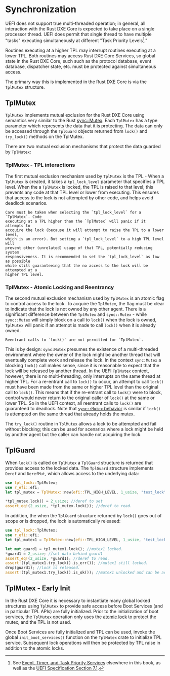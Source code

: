 # Synchronization

UEFI does not support true multi-threaded operation; in general, all interaction
 with the Rust DXE Core is expected to take place on a single processor thread.
 UEFI does permit that single thread to have multiple "tasks" executing
 simultaneously at different "Task Priority Levels[^events_and_tpl]."

Routines executing at a higher TPL may interrupt routines executing at a lower
TPL. Both routines may access Rust DXE Core Services, so global state in the
Rust DXE Core, such such as the protocol database, event database, dispatcher
state, etc. must be protected against simultaneous access.

The primary way this is implemented in the Rust DXE Core is via the `TplMutex`
structure.

[^events_and_tpl]: See [Event, Timer, and Task Priority Services](events.md#event-timer-and-task-priority-services) elsewhere in this book, as well as
the [UEFI Specification Section 7.1](https://uefi.org/specs/UEFI/2.10_A/07_Services_Boot_Services.html#event-timer-and-task-priority-services).

## TplMutex

`TplMutex` implements mutual exclusion for the Rust DXE Core using semantics
very similar to the Rust [sync::Mutex](https://doc.rust-lang.org/std/sync/struct.Mutex.html).
Each `TplMutex` has a type parameter which represents the data that it is
protecting. The data can only be accessed through the `TplGuard` objects
returned from `lock()` and `try_lock()` methods on the TplMutex.

There are two mutual exclusion mechanisms that protect the data guarded by
`TplMutex`:

### TplMutex - TPL interactions

The first mutual exclusion mechanism used by `TplMutex` is the TPL - When a
`TplMutex` is created, it takes a `tpl_lock_level` parameter that specifies a
TPL level. When the a `TplMutex` is locked, the TPL is raised to that level;
this prevents any code at that TPL level or lower from executing. This ensures
that access to the lock is not attempted by other code, and helps avoid deadlock
scenarios.

```admonish warning
Care must be taken when selecting the `tpl_lock_level` for a `TplMutex`. Code
executing at a TPL higher than the `TplMutex` will panic if it attempts to
accquire the lock (because it will attempt to raise the TPL to a lower level,
which is an error). But setting a `tpl_lock_level` to a high TPL level will
prevent other (unrelated) usage of that TPL, potentially reducing system
responsiveness. It is recommended to set the `tpl_lock_level` as low as possible
while still guaranteeing that the no access to the lock will be attempted at a
higher TPL level.
```

### TplMutex - Atomic Locking and Reentrancy

The second mutual exclusion mechanism used by `TplMutex` is an atomic flag to
control access to the lock. To acquire the `TplMutex`, the flag must be clear to
indicate that the lock is not owned by any other agent. There is a significant
difference between the `TplMutex` and `sync::Mutex` - while `sync::Mutex` will
simply block on a call to `lock()` when the lock is owned, `TplMutex` will panic
if an attempt is made to call `lock()` when it is already owned.

```admonish warning
Reentrant calls to `lock()` are not permitted for `TplMutex`.
```

This is by design: `sync:Mutex` presumes the existence of a multi-threaded
environment where the owner of the lock might be another thread that will
eventually complete work and release the lock. In the context `sync:Mutex` a
blocking `lock()` call makes sense, since it is reasonable to expect that the
lock will be released by another thread. In the UEFI `TplMutex` context,
however, there is no multi-threading, only interrupts on the same thread at
higher TPL. For a re-entrant call to `lock()` to occur, an attempt to call
`lock()` must have been made from the same or higher TPL level than the original
call to `lock()`. This means that if the re-entrant call to `lock()` were to
block, control would never return to the original caller of `lock()` at the same
or lower TPL. So in the UEFI context, all reentrant calls to `lock()` are
guaranteed to deadlock. Note that [`sync::Mutex` behavior](https://doc.rust-lang.org/std/sync/struct.Mutex.html#method.lock)
is similar if `lock()` is attempted on the same thread that already holds the
mutex.

The `try_lock()` routine in `TplMutex` allows a lock to be attempted and fail
without blocking; this can be used for scenarios where a lock might be held by
another agent but the caller can handle not acquiring the lock.

## TplGuard

When `lock()` is called on `TplMutex` a `TplGuard` structure is returned that
provides access to the locked data. The `TplGuard` structure implements `Deref`
and `DerefMut`, which allows access to the underlying data:

```rust
use tpl_lock::TplMutex;
use r_efi::efi;
let tpl_mutex = TplMutex::new(efi::TPL_HIGH_LEVEL, 1_usize, "test_lock");

*tpl_mutex.lock() = 2_usize; //deref to set
assert_eq!(2_usize, *tpl_mutex.lock()); //deref to read.
```

In addition, the when the `TplGuard` structure returned by `lock()` goes out of
scope or is dropped, the lock is automatically released:

```rust
use tpl_lock::TplMutex;
use r_efi::efi;
let tpl_mutex1 = TplMutex::new(efi::TPL_HIGH_LEVEL, 1_usize, "test_lock");

let mut guard1 = tpl_mutex1.lock(); //mutex1 locked.
*guard1 = 2_usize; //set data behind guard1
assert_eq!(2_usize, *guard1); //deref to read.
assert!(tpl_mutex1.try_lock().is_err()); //mutex1 still locked.
drop(guard1); //lock is released.
assert!(tpl_mutex1.try_lock().is_ok()); //mutex1 unlocked and can be acquired.

```

## TplMutex - Early Init

In the Rust DXE Core it is necessary to instantiate many global locked
structures using `TplMutex` to provide safe access before Boot Services (and in
particular TPL APIs) are fully initialized. Prior to the initialization of boot
services, the `TplMutex` operation only uses the [atomic lock](synchronization.md#tplmutex---atomic-locking-and-reentrancy)
to protect the mutex, and the TPL is not used.

Once Boot Services are fully initialized and TPL can be used, invoke the global
`init_boot_services()` function on the `TplMutex` crate to initialize TPL
service. Subsequent lock operations will then be protected by TPL raise in
addition to the atomic locks.
